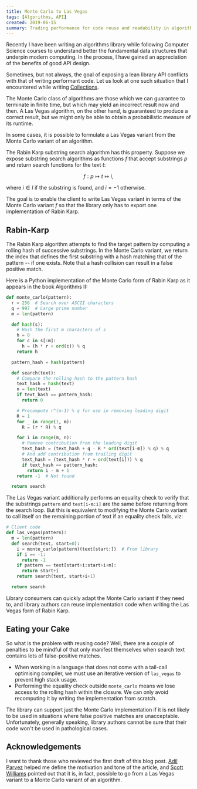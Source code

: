 ```yaml
---
title: Monte Carlo to Las Vegas
tags: [Algorithms, API]
created: 2019-06-15
summary: Trading performance for code reuse and readability in algorithm API design
---
```


Recently I have been writing an algorithms library while following Computer Science courses to understand better the fundamental data structures that underpin modern computing. In the process, I have gained an appreciation of the benefits of good API design.

Sometimes, but not always, the goal of exposing a lean library API conflicts with that of writing performant code. Let us look at one such situation that I encountered while writing [Collections](https://github.com/bfdes/Collections).

The Monte Carlo class of algorithms are those which we can guarantee to terminate in finite time, but which may yield an incorrect result now and then. A Las Vegas algorithm, on the other hand, is guaranteed to produce a correct result, but we might only be able to obtain a probabilistic measure of its runtime.

In some cases, it is possible to formulate a Las Vegas variant from the Monte Carlo variant of an algorithm.

The Rabin Karp substring search algorithm has this property. Suppose we expose substring search algorithms as functions $f$ that accept substrings $p$ and return search functions for the text $t$:

$$
f : p \mapsto t \mapsto i,
$$

where $i \in I$ if the substring is found, and $i = -1$ otherwise.

The goal is to enable the client to write Las Vegas variant in terms of the Monte Carlo variant $f$ so that the library only has to export one implementation of Rabin Karp.

## Rabin-Karp

The Rabin Karp algorithm attempts to find the target pattern by computing a rolling hash of successive substrings. In the Monte Carlo variant, we return the index that defines the first substring with a hash matching that of the pattern -- if one exists. Note that a hash collision can result in a false positive match.

Here is a Python implementation of the Monte Carlo form of Rabin Karp as it appears in the book Algorithms II:

```python
def monte_carlo(pattern):
  r = 256  # Search over ASCII characters
  q = 997  # Large prime number
  m = len(pattern)

  def hash(s):
    # Hash the first m characters of s
    h = 0
    for c in s[:m]:
      h = (h * r + ord(c)) % q
    return h

  pattern_hash = hash(pattern)

  def search(text):
    # Compare the rolling hash to the pattern hash
    text_hash = hash(text)
    n = len(text)
    if text_hash == pattern_hash:
      return 0

    # Precompute r^(m-1) % q for use in removing leading digit
    R = 1
    for _ in range(1, m):
      R = (r * R) % q

    for i in range(m, n):
      # Remove contribution from the leading digit
      text_hash = (text_hash + q - R * ord(text[i-m]) % q) % q
      # And add contribution from trailing digit
      text_hash = (text_hash * r + ord(text[i])) % q
      if text_hash == pattern_hash:
        return i - m + 1
    return -1  # Not found

  return search
```

The Las Vegas variant additionally performs an equality check to verify that the substrings `pattern` and `text[i-m:i]` are the same before returning from the search loop. But this is equivalent to modifying the Monte Carlo variant to call itself on the remaining portion of text if an equality check fails, viz:

```python
# Client code
def las_vegas(pattern):
  m = len(pattern)
  def search(text, start=0):
    i = monte_carlo(pattern)(text[start:])  # From library
    if i == -1:
      return -1
    if pattern == text[start+i:start+i+m]:
      return start+i
    return search(text, start+i+1)

  return search
```

Library consumers can quickly adapt the Monte Carlo variant if they need to, and library authors can reuse implementation code when writing the Las Vegas form of Rabin Karp.

## Eating your Cake

So what is the problem with reusing code? Well, there are a couple of penalties to be mindful of that only manifest themselves when search text contains lots of false-positive matches.

- When working in a language that does not come with a tail-call optimising compiler, we must use an iterative version of `las_vegas` to prevent high stack usage.
- Performing the equality check outside `monte_carlo` means we lose access to the rolling hash within the closure. We can only avoid recomputing it by writing the implementation from scratch.

The library can support just the Monte Carlo implementation if it is not likely to be used in situations where false positive matches are unacceptable. Unfortunately, generally speaking, library authors cannot be sure that their code won't be used in pathological cases.

## Acknowledgements

I want to thank those who reviewed the first draft of this blog post. [Adil Parvez](https://adilparvez.com) helped me define the motivation and tone of the article, and [Scott Williams](https://scottw.co.uk) pointed out that it is, in fact, possible to go from a Las Vegas variant to a Monte Carlo variant of an algorithm.
